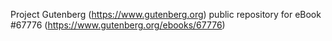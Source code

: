 Project Gutenberg (https://www.gutenberg.org) public repository for
eBook #67776 (https://www.gutenberg.org/ebooks/67776)
